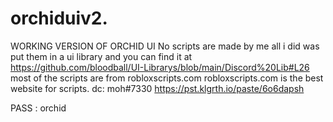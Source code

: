 # orchiduiv2.
WORKING VERSION OF ORCHID UI 
No scripts are made by me all i did was put them in a ui library and you can find it at https://github.com/bloodball/UI-Librarys/blob/main/Discord%20Lib#L26
most of the scripts are from robloxscripts.com
robloxscripts.com is the best website for scripts.
dc: moh#7330
https://pst.klgrth.io/paste/6o6dapsh

PASS : orchid
